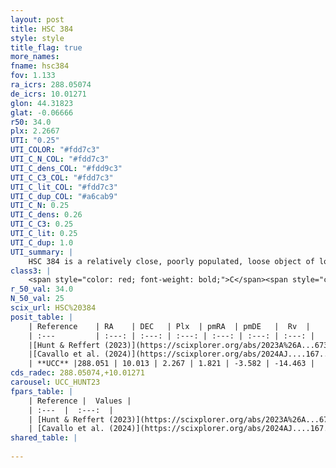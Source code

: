 ```yaml
---
layout: post
title: HSC 384
style: style
title_flag: true
more_names: 
fname: hsc384
fov: 1.133
ra_icrs: 288.05074
de_icrs: 10.01271
glon: 44.31823
glat: -0.06666
r50: 34.0
plx: 2.2667
UTI: "0.25"
UTI_COLOR: "#fdd7c3"
UTI_C_N_COL: "#fdd7c3"
UTI_C_dens_COL: "#fdd9c3"
UTI_C_C3_COL: "#fdd7c3"
UTI_C_lit_COL: "#fdd7c3"
UTI_C_dup_COL: "#a6cab9"
UTI_C_N: 0.25
UTI_C_dens: 0.26
UTI_C_C3: 0.25
UTI_C_lit: 0.25
UTI_C_dup: 1.0
UTI_summary: |
    HSC 384 is a relatively close, poorly populated, loose object of low C3 quality. It was recently reported in the literature.
class3: |
    <span style="color: red; font-weight: bold;">C</span><span style="color: red; font-weight: bold;">C</span>
r_50_val: 34.0
N_50_val: 25
scix_url: HSC%20384
posit_table: |
    | Reference    | RA    | DEC   | Plx  | pmRA  | pmDE   |  Rv  |
    | :---         | :---: | :---: | :---: | :---: | :---: | :---: |
    |[Hunt & Reffert (2023)](https://scixplorer.org/abs/2023A%26A...673A.114H) | 288.326 | 9.981 | 2.228 | 1.797 | -3.554 | -7.212 |
    |[Cavallo et al. (2024)](https://scixplorer.org/abs/2024AJ....167...12C) | 288.017 | 10.131 | 2.254 | -- | -- | -- |
    | **UCC** |288.051 | 10.013 | 2.267 | 1.821 | -3.582 | -14.463 | 
cds_radec: 288.05074,+10.01271
carousel: UCC_HUNT23
fpars_table: |
    | Reference |  Values |
    | :---  |  :---:  |
    | [Hunt & Reffert (2023)](https://scixplorer.org/abs/2023A%26A...673A.114H) | `AV50=0.833, diffAV50=0.901, MOD50=8.12, logAge50=7.656` |
    | [Cavallo et al. (2024)](https://scixplorer.org/abs/2024AJ....167...12C) | `AV50=1.3, dMod50=8.32, logAge50=7.68, [Fe/H]50=0.09` |
shared_table: |
    
---
```

